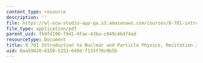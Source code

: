 ```yaml
---
content_type: resource
description: ''
file: https://ol-ocw-studio-app-qa.s3.amazonaws.com/courses/8-701-introduction-to-nuclear-and-particle-physics-fall-2020/8aa59420615052530d8df133f70c0b5b_MIT8_701f20_rec2_soln.pdf
file_type: application/pdf
parent_uid: fb9fd190-f9d1-4fae-43ba-c049c46d74ad
resourcetype: Document
title: 8.701 Introduction to Nuclear and Particle Physics, Recitation 2 Solutions
uid: 8aa59420-6150-5253-0d8d-f133f70c0b5b
---
```

